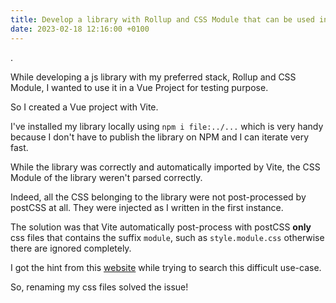 ```yaml
---
title: Develop a library with Rollup and CSS Module that can be used in a Vite project
date: 2023-02-18 12:16:00 +0100
---
```


.

While developing a js library with my preferred stack, Rollup and CSS Module, I wanted to use it in a Vue Project for testing purpose.

So I created a Vue project with Vite.

I've installed my library locally using `npm i file:../...` which is very handy because I don't have to publish the library on NPM and I can iterate very fast.

While the library was correctly and automatically imported by Vite, the CSS Module of the library weren't parsed correctly.

Indeed, all the CSS belonging to the library were not post-processed by postCSS at all. They were injected as I written in the first instance.

The solution was that Vite automatically post-process with postCSS **only** css files that contains the suffix `module`, such as `style.module.css` otherwise there are ignored completely.

I got the hint from this [website](https://miyauchi.dev/posts/lib-vite-tailwindcss/) while trying to search this difficult use-case.

So, renaming my css files solved the issue!